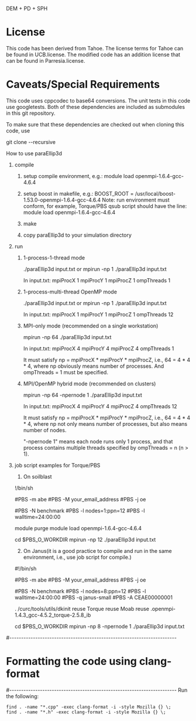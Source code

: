 DEM + PD + SPH

# License #
This code has been derived from Tahoe.  The license terms for Tahoe can be found in
UCB.license.  The modified code has an addition license that can be found in Parresia.license.

# Caveats/Special Requirements #
This code uses cppcodec to base64 conversions.  The unit tests in this code use googletests.
Both of these dependencies are included as submodules in this git repository.

To make sure that these dependencies are checked out when cloning this code, use

git clone --recursive



How to use paraEllip3d

1. compile

   1) setup compile environment, e.g.:
      module load openmpi-1.6.4-gcc-4.6.4

   2) setup boost in makefile, e.g.:
      BOOST_ROOT = /usr/local/boost-1.53.0-openmpi-1.6.4-gcc-4.6.4
      Note: run environment must conform, for example, 
            Torque/PBS qsub script should have the line:
            module load openmpi-1.6.4-gcc-4.6.4

   3) make

   4) copy paraEllip3d to your simulation directory

2. run

   1) 1-process-1-thread mode

      ./paraEllip3d input.txt or
      mpirun -np 1 ./paraEllip3d input.txt

      In input.txt:
       mpiProcX  1
       mpiProcY  1
       mpiProcZ  1
       ompThreads 1

   2) 1-process-multi-thread OpenMP mode

      ./paraEllip3d input.txt or
      mpirun -np 1 ./paraEllip3d input.txt

      In input.txt:
       mpiProcX  1
       mpiProcY  1
       mpiProcZ  1
       ompThreads 12

   3) MPI-only mode (recommended on a single workstation)

      mpirun -np 64 ./paraEllip3d input.txt

      In input.txt:
       mpiProcX  4
       mpiProcY  4
       mpiProcZ  4
       ompThreads 1

      It must satisfy np = mpiProcX * mpiProcY * mpiProcZ,
      i.e., 64 = 4 * 4 * 4, where np obviously means number 
      of processes. And ompThreads = 1 must be specified.

   4) MPI/OpenMP hybrid mode (recommended on clusters)

      mpirun -np 64 -npernode 1 ./paraEllip3d input.txt

      In input.txt:
       mpiProcX  4
       mpiProcY  4
       mpiProcZ  4
       ompThreads 12

      It must satisfy np = mpiProcX * mpiProcY * mpiProcZ,
      i.e., 64 = 4 * 4 * 4, where np not only means number of 
      processes, but also means number of nodes.

      "-npernode 1" means each node runs only 1 process, and 
      that process contains multiple threads specified by 
      ompThreads = n (n > 1).

3. job script examples for Torque/PBS

   1) On soilblast

    !/bin/sh

    #PBS -m abe
    #PBS -M your_email_address
    #PBS -j oe

    #PBS -N benchmark
    #PBS -l nodes=1:ppn=12
    #PBS -l walltime=24:00:00

    module purge
    module load openmpi-1.6.4-gcc-4.6.4

    cd $PBS_O_WORKDIR
    mpirun -np 12 ./paraEllip3d input.txt
    
   2) On Janus(it is a good practice to compile and run 
      in the same environment, i.e., use job script for
      compile.)

    #!/bin/sh

    #PBS -m abe
    #PBS -M your_email_address
    #PBS -j oe

    #PBS -N benchmark
    #PBS -l nodes=8:ppn=12
    #PBS -l walltime=24:00:00
    #PBS -q janus-small
    #PBS -A CEAE00000001

    . /curc/tools/utils/dkinit
    reuse Torque
    reuse Moab
    reuse .openmpi-1.4.3_gcc-4.5.2_torque-2.5.8_ib

    cd $PBS_O_WORKDIR
    mpirun -np 8 -npernode 1 ./paraEllip3d input.txt


#-----------------------------------------------------------------------
# Formatting the code using clang-format
#-----------------------------------------------------------------------
Run the following:

    find . -name "*.cpp" -exec clang-format -i -style Mozilla {} \;
    find . -name "*.h" -exec clang-format -i -style Mozilla {} \;


